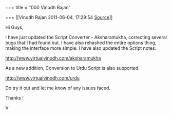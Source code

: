 +++
title = "000 Vinodh Rajan"

+++
[[Vinodh Rajan	2011-06-04, 17:29:54 [Source](https://groups.google.com/g/samskrita/c/fCLjwaT1bRg)]]



Hi Guys,

  

I have just updated the Script Converter - Aksharamukha, correcting several bugs that I had found out. I have also rehashed the entire options thing, making the interface more simple. I have also updated the Script notes.

  

<http://www.virtualvinodh.com/aksharamukha>

  

As a new addition, Conversion to Urdu Script is also supported.

  

<http://www.virtualvinodh.com/urdu>

  

Do try it out and let me know of any issues faced.

  

Thanks !

  
V

